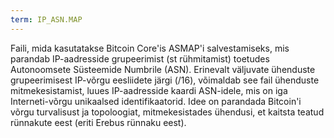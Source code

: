 ```yaml
---
term: IP_ASN.MAP
---
```


Faili, mida kasutatakse Bitcoin Core'is ASMAP'i salvestamiseks, mis parandab IP-aadresside grupeerimist (st rühmitamist) toetudes Autonoomsete Süsteemide Numbrile (ASN). Erinevalt väljuvate ühenduste grupeerimisest IP-võrgu eesliidete järgi (/16), võimaldab see fail ühenduste mitmekesistamist, luues IP-aadresside kaardi ASN-idele, mis on iga Interneti-võrgu unikaalsed identifikaatorid. Idee on parandada Bitcoin'i võrgu turvalisust ja topoloogiat, mitmekesistades ühendusi, et kaitsta teatud rünnakute eest (eriti Erebus rünnaku eest).